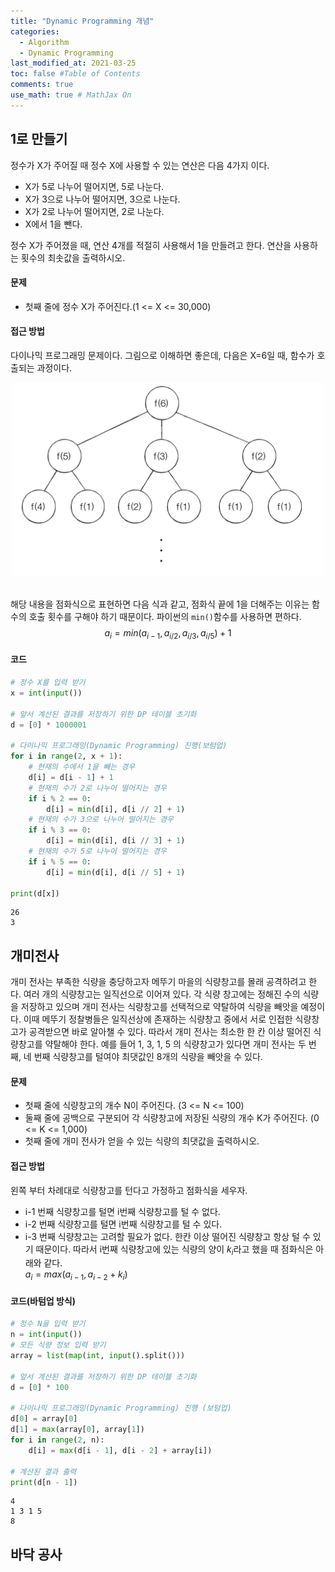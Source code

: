 ```yaml
---
title: "Dynamic Programming 개념"
categories: 
  - Algorithm
  - Dynamic Programming
last_modified_at: 2021-03-25
toc: false #Table of Contents
comments: true
use_math: true # MathJax On
---
```


## 1로 만들기

정수가 X가 주어질 때 정수 X에 사용할 수 있는 연산은 다음 4가지 이다.
- X가 5로 나누어 떨어지면, 5로 나눈다.
- X가 3으로 나누어 떨어지면, 3으로 나눈다.
- X가 2로 나누어 떨어지면, 2로 나눈다.
- X에서 1을 뺀다.

정수 X가 주어졌을 때, 연산 4개를 적절히 사용해서 1을 만들려고 한다. 연산을 사용하는 횟수의 최솟값을 출력하시오.

#### 문제

- 첫째 줄에 정수 X가 주어진다.(1 <= X <= 30,000)

#### 접근 방법

다이나믹 프로그래밍 문제이다. 그림으로 이해하면 좋은데, 다음은 X=6일 때, 함수가 호출되는 과정이다.
<br>
<center><img src="/assets/images/dynamicprogramming2_1.jpg" width="500" ></center>
<br>

해당 내용을 점화식으로 표현하면 다음 식과 같고, 점화식 끝에 1을 더해주는 이유는 함수의 호출 횟수를 구해야 하기 때문이다. 파이썬의 `min()`함수를 사용하면 편하다.
<br>
$$a_i = min(a_{i-1},a_{i/2},a_{i/3},a_{i/5}) + 1$$

#### 코드
```python
# 정수 X를 입력 받기
x = int(input())

# 앞서 계산된 결과를 저장하기 위한 DP 테이블 초기화
d = [0] * 1000001

# 다이나믹 프로그래밍(Dynamic Programming) 진행(보텀업)
for i in range(2, x + 1):
    # 현재의 수에서 1을 빼는 경우
    d[i] = d[i - 1] + 1
    # 현재의 수가 2로 나누어 떨어지는 경우
    if i % 2 == 0:
        d[i] = min(d[i], d[i // 2] + 1)
    # 현재의 수가 3으로 나누어 떨어지는 경우
    if i % 3 == 0:
        d[i] = min(d[i], d[i // 3] + 1)
    # 현재의 수가 5로 나누어 떨어지는 경우
    if i % 5 == 0:
        d[i] = min(d[i], d[i // 5] + 1)

print(d[x])
```

    26
    3
    
## 개미전사

개미 전사는 부족한 식량을 충당하고자 메뚜기 마을의 식량창고를 몰래 공격하려고 한다. 여러 개의 식량창고는 일직선으로 이어져 있다. 각 식량 창고에는 정해진 수의 식량을 저장하고 있으며 개미 전사는 식량창고를 선택적으로 약탈하여 식량을 빼앗을 예정이다. 이때 메뚜기 정찰병들은 일직선상에 존재하는 식량창고 중에서 서로 인접한 식량창고가 공격받으면 바로 알아챌 수 있다. 따라서 개미 전사는 최소한 한 칸 이상 떨어진 식량창고를 약탈해야 한다. 예를 들어 1, 3, 1, 5 의 식량창고가 있다면 개미 전사는 두 번째, 네 번째 식량창고를 털여야 최댓값인 8개의 식량을 빼앗을 수 있다.

#### 문제
- 첫째 줄에 식량창고의 개수 N이 주어진다. (3 <= N <= 100)
- 둘째 줄에 공백으로 구분되어 각 식량창고에 저장된 식량의 개수 K가 주어진다. (0 <= K <= 1,000)
- 첫째 줄에 개미 전사가 얻을 수 있는 식량의 최댓값을 출력하시오.

#### 접근 방법
왼쪽 부터 차례대로 식량창고를 턴다고 가정하고 점화식을 세우자. 
- i-1 번째 식량창고를 털면 i번째 식량창고를 털 수 없다.
- i-2 번째 식량창고를 털면 i번째 식량창고를 털 수 있다.
- i-3 번째 식량창고는 고려할 필요가 없다. 한칸 이상 떨어진 식량창고 항상 털 수 있기 때문이다.
따라서 i번째 식량창고에 있는 식량의 양이 $k_i$라고 했을 때 점화식은 아래와 같다. <br>
$a_i = max(a_{i-1},a_{i-2}+k_i)$

#### 코드(바텀업 방식)
```python
# 정수 N을 입력 받기
n = int(input())
# 모든 식량 정보 입력 받기
array = list(map(int, input().split()))

# 앞서 계산된 결과를 저장하기 위한 DP 테이블 초기화
d = [0] * 100

# 다이나믹 프로그래밍(Dynamic Programming) 진행 (보텀업)
d[0] = array[0]
d[1] = max(array[0], array[1]) 
for i in range(2, n):
    d[i] = max(d[i - 1], d[i - 2] + array[i])

# 계산된 결과 출력
print(d[n - 1])
```

    4
    1 3 1 5
    8
    
## 바닥 공사
